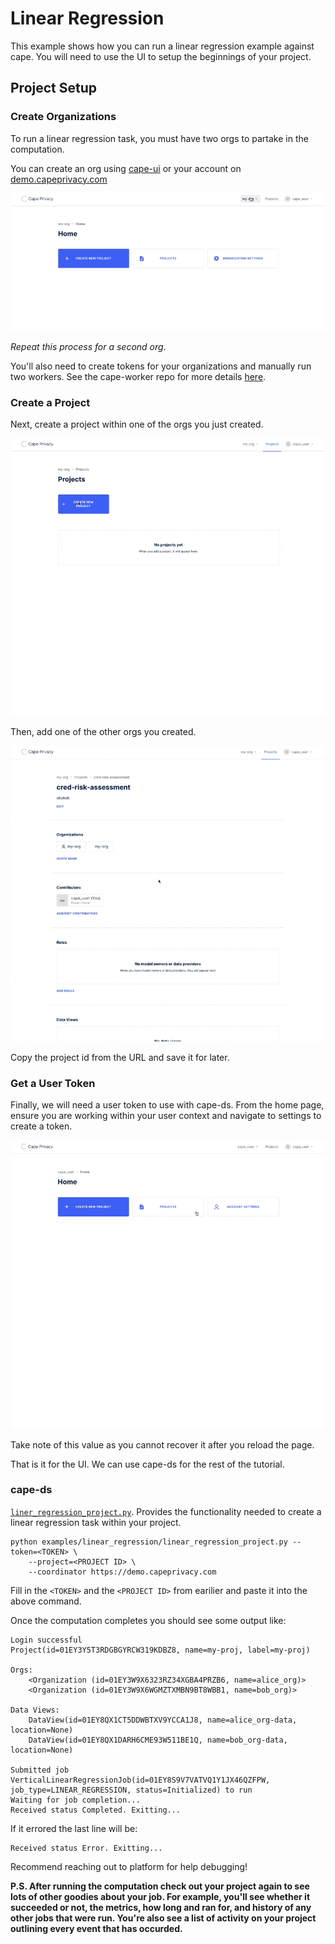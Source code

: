 # Linear Regression

This example shows how you can run a linear regression example against cape. You will need to use the UI to setup
the beginnings of your project.

## Project Setup

### Create Organizations

To run a linear regression task, you must have two orgs to partake in the computation.

You can create an org using [cape-ui](https://github.com/capeprivacy/cape-ui) or your account on [demo.capeprivacy.com](https://demo.capeprivacy.com)

![](./img/create_org.gif)

_Repeat this process for a second org_.

You'll also need to create tokens for your organizations and manually run two workers. See the cape-worker repo
for more details [here](https://github.com/capeprivacy/cape-worker#production-docker-compose).

### Create a Project

Next, create a project within one of the orgs you just created.

![](./img/create_project.gif)

Then, add one of the other orgs you created.

![](./img/add_org.gif)

Copy the project id from the URL and save it for later.

### Get a User Token

Finally, we will need a user token to use with cape-ds. From the home page, ensure you are
working within your user context and navigate to settings to create a token.

![](./img/create_user_token.gif)

Take note of this value as you cannot recover it after you reload the page.

That is it for the UI. We can use cape-ds for the rest of the tutorial.

### cape-ds

[`liner_regression_project.py`](linear_regression_project.py). Provides the functionality needed
to create a linear regression task within your project.

```
python examples/linear_regression/linear_regression_project.py --token=<TOKEN> \
    --project=<PROJECT ID> \
    --coordinator https://demo.capeprivacy.com
```

Fill in the `<TOKEN>` and the `<PROJECT ID>` from earilier and paste it into the above command.

Once the computation completes you should see some output like:

```
Login successful
Project(id=01EY3Y5T3RDGBGYRCW319KDBZ8, name=my-proj, label=my-proj)

Orgs:
	<Organization (id=01EY3W9X6323RZ34XGBA4PRZB6, name=alice_org)>
	<Organization (id=01EY3W9X6WGMZTXMBN9BT8WBB1, name=bob_org)>

Data Views:
	DataView(id=01EY8QX1CT5DDWBTXV9YCCA1J8, name=alice_org-data, location=None)
	DataView(id=01EY8QX1DARH6CME93W511BE1Q, name=bob_org-data, location=None)

Submitted job VerticalLinearRegressionJob(id=01EY8S9V7VATVQ1Y1JX46QZFPW, job_type=LINEAR_REGRESSION, status=Initialized) to run
Waiting for job completion...
Received status Completed. Exitting...
```

If it errored the last line will be:

```
Received status Error. Exitting...
```

Recommend reaching out to platform for help debugging!

**P.S. After running the computation check out your project again to see lots of other goodies about
your job. For example, you'll see whether it succeeded or not, the metrics, how long and ran for,
and history of any other jobs that were run. You're also see a list of activity on your project outlining
every event that has occurded.**
